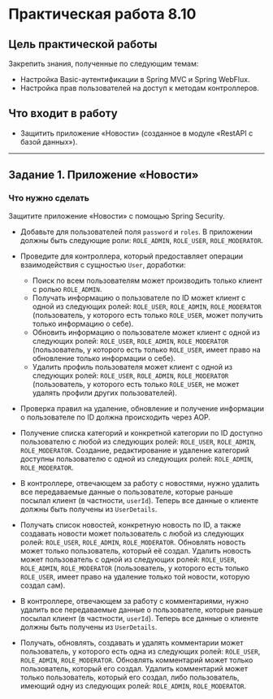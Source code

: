 # Практическая работа 8.10

## Цель практической работы
Закрепить знания, полученные по следующим темам:
- Настройка Basic-аутентификации в Spring MVC и Spring WebFlux.
- Настройка прав пользователей на доступ к методам контроллеров.

## Что входит в работу
- Защитить приложение «Новости» (созданное в модуле «RestAPI с базой данных»).

---

## Задание 1. Приложение «Новости»

### Что нужно сделать
Защитите приложение «Новости» с помощью Spring Security.

- Добавьте для пользователей поля `password` и `roles`. В приложении должны быть следующие роли: `ROLE_ADMIN`, `ROLE_USER`, `ROLE_MODERATOR`.
- Проведите для контроллера, который предоставляет операции взаимодействия с сущностью `User`, доработки:
    - Поиск по всем пользователям может производить только клиент с ролью `ROLE_ADMIN`.
    - Получать информацию о пользователе по ID может клиент с одной из следующих ролей: `ROLE_USER`, `ROLE_ADMIN`, `ROLE_MODERATOR` (пользователь, у которого есть только `ROLE_USER`, может получить только информацию о себе).
    - Обновить информацию о пользователе может клиент с одной из следующих ролей: `ROLE_USER`, `ROLE_ADMIN`, `ROLE_MODERATOR` (пользователь, у которого есть только `ROLE_USER`, имеет право на обновление только информации о себе).
    - Удалить профиль пользователя может клиент с одной из следующих ролей: `ROLE_USER`, `ROLE_ADMIN`, `ROLE_MODERATOR` (пользователь, у которого есть только `ROLE_USER`, не может удалять профили других пользователей).

- Проверка правил на удаление, обновление и получение информации о пользователе по ID должна происходить через AOP.

- Получение списка категорий и конкретной категории по ID доступно пользователю с любой из следующих ролей: `ROLE_USER`, `ROLE_ADMIN`, `ROLE_MODERATOR`. Создание, редактирование и удаление категорий доступны пользователю с одной из следующих ролей: `ROLE_ADMIN`, `ROLE_MODERATOR`.

- В контроллере, отвечающем за работу с новостями, нужно удалить все передаваемые данные о пользователе, которые раньше посылал клиент (в частности, `userId`). Теперь все данные о клиенте должны быть получены из `UserDetails`.

- Получать список новостей, конкретную новость по ID, а также создавать новости может пользователь с любой из следующих ролей: `ROLE_USER`, `ROLE_ADMIN`, `ROLE_MODERATOR`. Обновлять новость может только пользователь, который её создал. Удалить новость может пользователь с одной из следующих ролей: `ROLE_USER`, `ROLE_ADMIN`, `ROLE_MODERATOR` (пользователь, у которого есть только `ROLE_USER`, имеет право на удаление только той новости, которую создал сам).

- В контроллере, отвечающем за работу с комментариями, нужно удалить все передаваемые данные о пользователе, которые раньше посылал клиент (в частности, `userId`). Теперь все данные о клиенте должны быть получены из `UserDetails`.

- Получать, обновлять, создавать и удалять комментарии может пользователь, у которого есть одна из следующих ролей: `ROLE_USER`, `ROLE_ADMIN`, `ROLE_MODERATOR`. Обновлять комментарий может только пользователь, который его создал. Удалить комментарий может только пользователь, который его создал, либо пользователь, имеющий одну из следующих ролей: `ROLE_ADMIN`, `ROLE_MODERATOR`.
